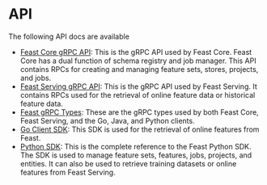 # API

The following API docs are available

* [Feast Core gRPC API](https://api.docs.feast.dev/grpc/feast.core.pb.html): This is the gRPC API used by Feast Core. Feast Core has a dual function of schema registry and job manager. This API contains RPCs for creating and managing feature sets, stores, projects, and jobs.
* [Feast Serving gRPC API](https://api.docs.feast.dev/grpc/feast.serving.pb.html): This is the gRPC API used by Feast Serving. It contains RPCs used for the retrieval of online feature data or historical feature data.
* [Feast gRPC Types](https://api.docs.feast.dev/grpc/feast.types.pb.html): These are the gRPC types used by both Feast Core, Feast Serving, and the Go, Java, and Python clients.
* [Go Client SDK](https://godoc.org/github.com/feast-dev/feast/sdk/go): This SDK is used for the retrieval of online features from Feast.
* [Python SDK](https://api.docs.feast.dev/python/): This is the complete reference to the Feast Python SDK. The SDK is used to manage feature sets, features, jobs, projects, and entities. It can also be used to retrieve training datasets or online features from Feast Serving.

